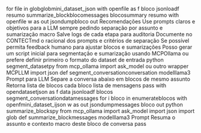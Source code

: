 for file in globglobmini_dataset_json
with openfile as f
bloco  jsonloadf
resumo  summarize_blockblocomessages
blocosummary  resumo
with openfile w as out
jsondumpbloco out
 Recomendações
 Use prompts claros e objetivos para a LLM sempre pedindo separação por assunto e sumarização macro
 Salve logs de cada etapa para auditoria
 Documente no CONTECTmd o racional dos prompts e critérios de separação
 Se possível permita feedback humano para ajustar blocos e sumarizações
Posso gerar um script inicial para segmentação e sumarização usando MCPOllama ou prefere definir primeiro o formato do dataset de entrada
python
 segment_datasetpy
from mcp_ollama import ask_model  ou outro wrapper MCPLLM
import json
def segment_conversationconversation modelllama3
 Prompt para LLM Separe a conversa abaixo em blocos de mesmo assunto
 Retorna lista de blocos cada bloco  lista de mensagens
pass
with opendatasetjson as f
data  jsonloadf
blocos  segment_conversationdatamessages
for i bloco in enumerateblocos
with openfmini_dataset_ijson w as out
jsondumpmessages bloco out
python
 summarize_blockspy
from mcp_ollama import ask_model
import json
import glob
def summarize_blockmessages modelllama3
 Prompt Resuma o assunto e contexto macro deste bloco de conversa
pass